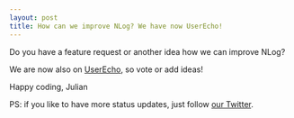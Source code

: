 ```yaml
---
layout: post
title: How can we improve NLog? We have now UserEcho!
---
```


Do you have a feature request or another idea how we can improve NLog? 

We are now also on [UserEcho](http://nlog.userecho.com/), so vote or add ideas!

Happy coding,
Julian

PS: if you like to have more status updates, just follow [our Twitter](https://twitter.com/nlogofficial).
